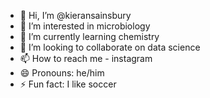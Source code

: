 - 👋 Hi, I’m @kieransainsbury
- 👀 I’m interested in microbiology
- 🌱 I’m currently learning chemistry
- 💞️ I’m looking to collaborate on data science
- 📫 How to reach me - instagram
- 😄 Pronouns: he/him
- ⚡ Fun fact: I like soccer

<!---
kieransainsbury/kieransainsbury is a ✨ special ✨ repository because its `README.md` (this file) appears on your GitHub profile.
You can click the Preview link to take a look at your changes.
--->
